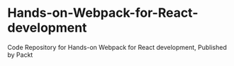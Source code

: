 # Hands-on-Webpack-for-React-development
Code Repository for Hands-on Webpack for React development, Published by Packt
